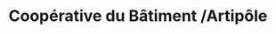 ---
title: "Coopérative du Bâtiment /Artipôle"
url: /le-mans/cooperative-du-batiment-artipole/
shop: à faire soi-même
---